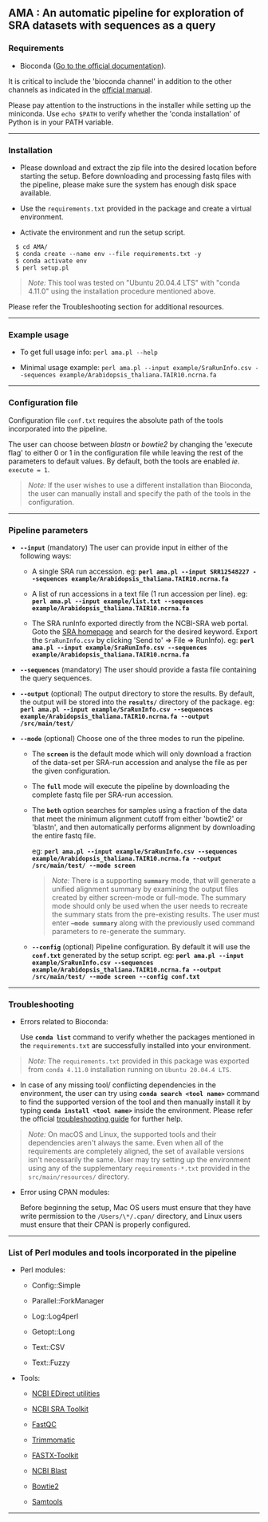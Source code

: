 ## AMA : An automatic pipeline for exploration of SRA datasets with sequences as a query



### Requirements

-   Bioconda ([Go to the official documentation](https://bioconda.github.io/user/install.html "Getting Started - Bioconda documentation")).

It is critical to include the 'bioconda channel' in addition to the other channels as indicated in the [official manual](https://bioconda.github.io/user/install.html#set-up-channels "Bioconda documentation - Set up channels").

Please pay attention to the instructions in the installer while setting up the miniconda. Use `echo $PATH` to verify whether the 'conda installation' of Python is in your PATH variable.

------------------------------------------------------------------------

### Installation

-   Please download and extract the zip file into the desired location before starting the setup. Before downloading and processing fastq files with the pipeline, please make sure the system has enough disk space available.

-   Use the `requirements.txt` provided in the package and create a virtual environment.

-   Activate the environment and run the setup script.

```{r}
  $ cd AMA/
  $ conda create --name env --file requirements.txt -y
  $ conda activate env
  $ perl setup.pl
```

> *Note:* This tool was tested on "Ubuntu 20.04.4 LTS" with "conda 4.11.0" using the installation procedure mentioned above.

Please refer the Troubleshooting section for additional resources.

------------------------------------------------------------------------

### Example usage

-   To get full usage info: `perl ama.pl --help`

-   Minimal usage example: `perl ama.pl --input example/SraRunInfo.csv --sequences example/Arabidopsis_thaliana.TAIR10.ncrna.fa`

------------------------------------------------------------------------

### Configuration file

Configuration file `conf.txt` requires the absolute path of the tools incorporated into the pipeline.

The user can choose between *blastn* or *bowtie2* by changing the 'execute flag' to either 0 or 1 in the configuration file while leaving the rest of the parameters to default values. By default, both the tools are enabled *ie*. `execute = 1`.

> *Note:* If the user wishes to use a different installation than Bioconda, the user can manually install and specify the path of the tools in the configuration.

------------------------------------------------------------------------

### Pipeline parameters

-   **`--input`** (mandatory) The user can provide input in either of the following ways:

    -   A single SRA run accession. eg: **`perl ama.pl --input SRR12548227 --sequences example/Arabidopsis_thaliana.TAIR10.ncrna.fa`**

    -   A list of run accessions in a text file (1 run accession per line). eg: **`perl ama.pl --input example/list.txt --sequences example/Arabidopsis_thaliana.TAIR10.ncrna.fa`**

    -   The SRA runInfo exported directly from the NCBI-SRA web portal. Goto the [SRA homepage](https://www.ncbi.nlm.nih.gov/sra "Home - NCBI - SRA") and search for the desired keyword. Export the `SraRunInfo.csv` by clicking 'Send to' =\> File =\> RunInfo). eg: **`perl ama.pl --input example/SraRunInfo.csv --sequences example/Arabidopsis_thaliana.TAIR10.ncrna.fa`**

-   **`--sequences`** (mandatory) The user should provide a fasta file containing the query sequences.

-   **`--output`** (optional) The output directory to store the results. By default, the output will be stored into the **`results/`** directory of the package. eg: **`perl ama.pl --input example/SraRunInfo.csv --sequences example/Arabidopsis_thaliana.TAIR10.ncrna.fa --output /src/main/test/`**

-   **`--mode`** (optional) Choose one of the three modes to run the pipeline.

    -   The **`screen`** is the default mode which will only download a fraction of the data-set per SRA-run accession and analyse the file as per the given configuration.

    -   The **`full`** mode will execute the pipeline by downloading the complete fastq file per SRA-run accession.

    -   The **`both`** option searches for samples using a fraction of the data that meet the minimum alignment cutoff from either 'bowtie2' or 'blastn', and then automatically performs alignment by downloading the entire fastq file.

        eg: **`perl ama.pl --input example/SraRunInfo.csv --sequences example/Arabidopsis_thaliana.TAIR10.ncrna.fa --output /src/main/test/ --mode screen`**

        > *Note:* There is a supporting **`summary`** mode, that will generate a unified alignment summary by examining the output files created by either screen-mode or full-mode. The summary mode should only be used when the user needs to recreate the summary stats from the pre-existing results. The user must enter **`–mode summary`** along with the previously used command parameters to re-generate the summary.

    -   **`--config`** (optional) Pipeline configuration. By default it will use the **`conf.txt`** generated by the setup script. eg: **`perl ama.pl --input example/SraRunInfo.csv --sequences example/Arabidopsis_thaliana.TAIR10.ncrna.fa --output /src/main/test/ --mode screen --config conf.txt`**

------------------------------------------------------------------------

### Troubleshooting

-   Errors related to Bioconda:

    Use **`conda list`** command to verify whether the packages mentioned in the `requirements.txt` are successfully installed into your environment.

> *Note:* The `requirements.txt` provided in this package was exported from `conda 4.11.0` installation running on `Ubuntu 20.04.4 LTS`.

-   In case of any missing tool/ conflicting dependencies in the environment, the user can try using **`conda search <tool name>`** command to find the supported version of the tool and then manually install it by typing **`conda install <tool name>`** inside the environment. Please refer the official [troubleshooting guide](https://conda.io/projects/conda/en/latest/user-guide/troubleshooting.html "User guide » Troubleshooting") for further help.

> *Note:* On macOS and Linux, the supported tools and their dependencies aren't always the same. Even when all of the requirements are completely aligned, the set of available versions isn't necessarily the same. User may try setting up the environment using any of the supplementary `requirements-*.txt` provided in the `src/main/resources/` directory.

-   Error using CPAN modules:

    Before beginning the setup, Mac OS users must ensure that they have write permission to the `/Users/\*/.cpan/` directory, and Linux users must ensure that their CPAN is properly configured.

------------------------------------------------------------------------

### List of Perl modules and tools incorporated in the pipeline

-   Perl modules:

    -   Config::Simple

    -   Parallel::ForkManager

    -   Log::Log4perl

    -   Getopt::Long

    -   Text::CSV

    -   Text::Fuzzy

-   Tools:

    -   [NCBI EDirect utilities](https://www.ncbi.nlm.nih.gov/books/NBK179288/)

    -   [NCBI SRA Toolkit](https://www.ncbi.nlm.nih.gov/home/tools/)

    -   [FastQC](https://www.bioinformatics.babraham.ac.uk/projects/download.html#fastqc)

    -   [Trimmomatic](http://www.usadellab.org/cms/?page=trimmomatic)

    -   [FASTX-Toolkit](http://hannonlab.cshl.edu/fastx_toolkit/)

    -   [NCBI Blast](https://blast.ncbi.nlm.nih.gov/Blast.cgi?PAGE_TYPE=BlastDocs&DOC_TYPE=Download)

    -   [Bowtie2](http://bowtie-bio.sourceforge.net/bowtie2/index.shtml)

    -   [Samtools](http://www.htslib.org/download/)

------------------------------------------------------------------------
